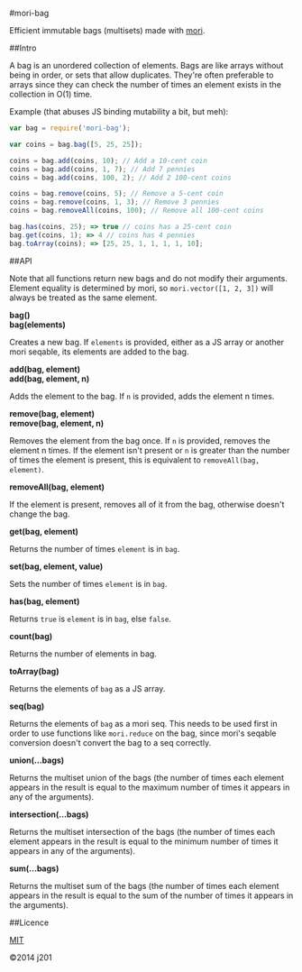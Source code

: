 #mori-bag

Efficient immutable bags (multisets) made with [mori](http://swannodette.github.io/mori/).

##Intro

A bag is an unordered collection of elements. Bags are like arrays without being in order, or sets that allow duplicates. They're often preferable to arrays since they can check the number of times an element exists in the collection in O(1) time.

Example (that abuses JS binding mutability a bit, but meh):

```js
var bag = require('mori-bag');

var coins = bag.bag([5, 25, 25]);

coins = bag.add(coins, 10); // Add a 10-cent coin
coins = bag.add(coins, 1, 7); // Add 7 pennies
coins = bag.add(coins, 100, 2); // Add 2 100-cent coins

coins = bag.remove(coins, 5); // Remove a 5-cent coin
coins = bag.remove(coins, 1, 3); // Remove 3 pennies
coins = bag.removeAll(coins, 100); // Remove all 100-cent coins

bag.has(coins, 25); => true // coins has a 25-cent coin
bag.get(coins, 1); => 4 // coins has 4 pennies
bag.toArray(coins); => [25, 25, 1, 1, 1, 1, 10];
```

##API

Note that all functions return new bags and do not modify their arguments. Element equality is determined by mori, so `mori.vector([1, 2, 3])` will always be treated as the same element.

**bag()**  
**bag(elements)**

Creates a new bag. If `elements` is provided, either as a JS array or another mori seqable, its elements are added to the bag.

**add(bag, element)**  
**add(bag, element, n)**

Adds the element to the bag. If `n` is provided, adds the element n times.

**remove(bag, element)**  
**remove(bag, element, n)**

Removes the element from the bag once. If `n` is provided, removes the element n times. If the element isn't present or `n` is greater than the number of times the element is present, this is equivalent to `removeAll(bag, element)`.

**removeAll(bag, element)**

If the element is present, removes all of it from the bag, otherwise doesn't change the bag.

**get(bag, element)**

Returns the number of times `element` is in `bag`.

**set(bag, element, value)**

Sets the number of times `element` is in `bag`.

**has(bag, element)**

Returns `true` is `element` is in `bag`, else `false`.

**count(bag)**

Returns the number of elements in bag.

**toArray(bag)**

Returns the elements of `bag` as a JS array.

**seq(bag)**

Returns the elements of `bag` as a mori seq. This needs to be used first in order to use functions like `mori.reduce` on the bag, since mori's seqable conversion doesn't convert the bag to a seq correctly.

**union(...bags)**

Returns the multiset union of the bags (the number of times each element appears in the result is equal to the maximum number of times it appears in any of the arguments).

**intersection(...bags)**

Returns the multiset intersection of the bags (the number of times each element appears in the result is equal to the minimum number of times it appears in any of the arguments).

**sum(...bags)**

Returns the multiset sum of the bags (the number of times each element appears in the result is equal to the sum of the number of times it appears in the arguments).

##Licence

[MIT](http://opensource.org/licenses/MIT)

©2014 j201
